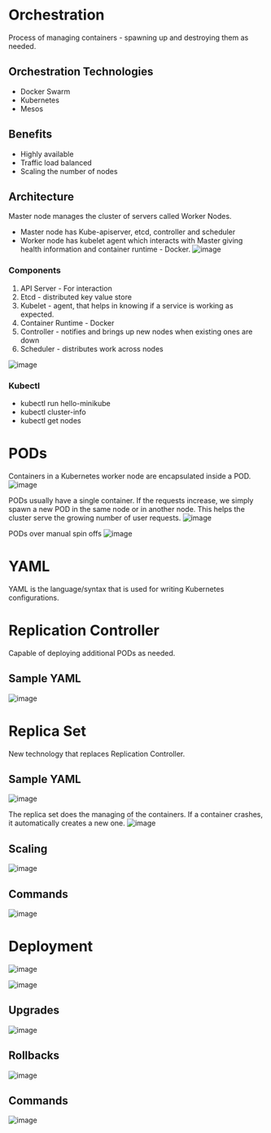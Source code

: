 # Orchestration
Process of managing containers - spawning up and destroying them as needed.

## Orchestration Technologies
- Docker Swarm
- Kubernetes
- Mesos

## Benefits
- Highly available
- Traffic load balanced
- Scaling the number of nodes

## Architecture
Master node manages the cluster of servers called Worker Nodes.
- Master node has Kube-apiserver, etcd, controller and scheduler
- Worker node has kubelet agent which interacts with Master giving health information and container runtime - Docker.
![image](https://user-images.githubusercontent.com/42272776/110516161-3a825c80-812f-11eb-96cc-cbe85c123ca5.png)


### Components
1. API Server - For interaction
2. Etcd - distributed key value store
3. Kubelet - agent, that helps in knowing if a service is working as expected.
4. Container Runtime - Docker
5. Controller - notifies and brings up new nodes when existing ones are down
6. Scheduler - distributes work across nodes

![image](https://user-images.githubusercontent.com/42272776/110516235-4ec65980-812f-11eb-93c3-3a46ce5a6e0c.png)

### Kubectl

- kubectl run hello-minikube
- kubectl cluster-info
- kubectl get nodes

# PODs
Containers in a Kubernetes worker node are encapsulated inside a POD.
![image](https://user-images.githubusercontent.com/42272776/110517082-65b97b80-8130-11eb-9f5e-41cb17756ca3.png)

PODs usually have a single container. If the requests increase, we simply spawn a new POD in the same node or in another node.
This helps the cluster serve the growing number of user requests.
![image](https://user-images.githubusercontent.com/42272776/110517223-9699b080-8130-11eb-9ec4-9f7f58498fdf.png)

PODs over manual spin offs
![image](https://user-images.githubusercontent.com/42272776/110517550-027c1900-8131-11eb-9e76-de241d1812de.png)

# YAML
YAML is the language/syntax that is used for writing Kubernetes configurations.

# Replication Controller
Capable of deploying additional PODs as needed.
## Sample YAML
![image](https://user-images.githubusercontent.com/42272776/110676258-c660bb00-81f9-11eb-888a-2a800948645e.png)

# Replica Set
New technology that replaces Replication Controller.
## Sample YAML
![image](https://user-images.githubusercontent.com/42272776/110676442-f90ab380-81f9-11eb-942e-e08b327bcaf5.png)

The replica set does the managing of the containers. If a container crashes, it automatically creates a new one.
![image](https://user-images.githubusercontent.com/42272776/110676590-2192ad80-81fa-11eb-8fc2-daf469d0b9c2.png)

## Scaling
![image](https://user-images.githubusercontent.com/42272776/110676915-877f3500-81fa-11eb-8d94-63b98cdd130e.png)

## Commands
![image](https://user-images.githubusercontent.com/42272776/110676987-9fef4f80-81fa-11eb-9443-aae5c9c7e831.png)

# Deployment

![image](https://user-images.githubusercontent.com/42272776/110679042-05dcd680-81fd-11eb-9778-53efde4ba55e.png)

![image](https://user-images.githubusercontent.com/42272776/110679118-1ee58780-81fd-11eb-9b25-a057f42a1b9e.png)

## Upgrades
![image](https://user-images.githubusercontent.com/42272776/110680530-bdbeb380-81fe-11eb-90b2-fd163fe2ec52.png)

## Rollbacks

![image](https://user-images.githubusercontent.com/42272776/110680422-99fb6d80-81fe-11eb-832e-7da795fb7523.png)

## Commands

![image](https://user-images.githubusercontent.com/42272776/110680458-a5e72f80-81fe-11eb-9f66-7ea600762899.png)




